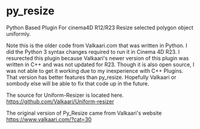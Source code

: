 # py_resize
Python Based Plugin For cinema4D R12/R23
Resize selected polygon object uniformly.

Note this is the older code from Valkaari.com that was written in Python.  I did the Python 3 syntax changes required to run it in Cinema 4D R23.  I resurected this plugin because Valkaari's newer version of this plugin was written in C++ and was not updated for R23. Though it is also open source, I was not able to get it working due to my inexperience with C++ Plugins. That version has better features than py_resize. Hopefully Valkaari or sombody else will be able to fix that code up in the future.

The source for Uniform-Resizer is located here.
https://github.com/Valkaari/Uniform-resizer

The original version of Py_Resize came from Valkaari's website
https://www.valkaari.com/?cat=30
